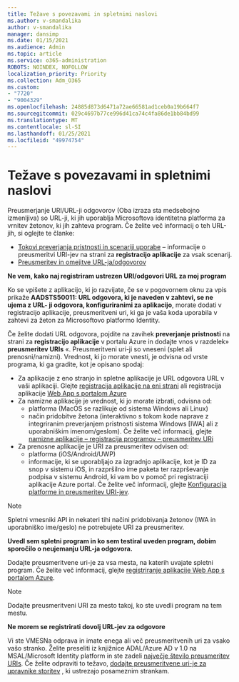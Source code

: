 ```yaml
---
title: Težave s povezavami in spletnimi naslovi
ms.author: v-smandalika
author: v-smandalika
manager: dansimp
ms.date: 01/15/2021
ms.audience: Admin
ms.topic: article
ms.service: o365-administration
ROBOTS: NOINDEX, NOFOLLOW
localization_priority: Priority
ms.collection: Adm_O365
ms.custom:
- "7720"
- "9004329"
ms.openlocfilehash: 24885d873d6471a72ae66581ad1ceb0a19b664f7
ms.sourcegitcommit: 029c4697b77ce996d41ca74c4fa86de1bb84bd99
ms.translationtype: MT
ms.contentlocale: sl-SI
ms.lasthandoff: 01/25/2021
ms.locfileid: "49974754"
---
```

# <a name="issues-with-links-and-urls"></a>Težave s povezavami in spletnimi naslovi

Preusmerjanje URI/URL-ji odgovorov (Oba izraza sta medsebojno izmenljiva) so URL-ji, ki jih uporablja Microsoftova identitetna platforma za vrnitev žetonov, ki jih zahteva program. Če želite več informacij o teh URL-jih, si oglejte te članke:

- [Tokovi preverjanja pristnosti in scenariji uporabe](https://docs.microsoft.com/azure/active-directory/develop/authentication-flows-app-scenarios) – informacije o preusmeritvi URI-jev na strani za **registracijo aplikacije** za vsak scenarij.
- [Preusmeritev in omejitve URL-ja/odgovorov](https://docs.microsoft.com/azure/active-directory/develop/reply-url)

**Ne vem, kako naj registriram ustrezen URI/odgovori URL za moj program**

Ko se vpišete z aplikacijo, ki jo razvijate, če se v pogovornem oknu za vpis prikaže **AADSTS50011: URL odgovora, ki je naveden v zahtevi, se ne ujema z URL- <your app ID> ji odgovora, konfiguriranimi za aplikacijo**, morate dodati v registracijo aplikacije, preusmeritveni uri, ki ga je vaša koda uporabila v zahtevi za žeton za Microsoftovo platformo Identity.

Če želite dodati URL odgovora, pojdite na zavihek **preverjanje pristnosti** na strani za **registracijo aplikacije** v portalu Azure in dodajte vnos v razdelek» **preusmeritev URIs** «. Preusmeritveni uri-ji so vneseni (splet ali prenosni/namizni). Vrednost, ki jo morate vnesti, je odvisna od vrste programa, ki ga gradite, kot je opisano spodaj:

- Za aplikacije z eno stranjo in spletne aplikacije je URL odgovora URL v vaši aplikaciji. Glejte [registracija aplikacije na eni strani](https://docs.microsoft.com/azure/active-directory/develop/scenario-spa-app-registration#register-a-redirect-uri) ali registracija aplikacije [Web App s portalom Azure](https://docs.microsoft.com/azure/active-directory/develop/scenario-web-app-sign-user-app-registration?tabs=aspnetcore#register-an-app-using-azure-portal)
- Za namizne aplikacije je vrednost, ki jo morate izbrati, odvisna od:
    - platforma (MacOS se razlikuje od sistema Windows ali Linux)
    - način pridobitve žetona (interaktivno s tokom kode naprave z integriranim preverjanjem pristnosti sistema Windows [IWA] ali z uporabniškim imenom/geslom).
    Če želite več informacij, glejte [namizne aplikacije – registracija programov – preusmeritev URi](https://docs.microsoft.com/azure/active-directory/develop/scenario-desktop-app-registration#redirect-uris)
- Za prenosne aplikacije je URI za preusmeritev odvisen od:
    - platforma (iOS/Android/UWP)
    - informacije, ki se uporabljajo za izgradnjo aplikacije, kot je ID za snop v sistemu iOS, in razpršilno ime paketa ter razprševanje podpisa v sistemu Android, ki vam bo v pomoč pri registraciji aplikacije Azure portal. Če želite več informacij, glejte [Konfiguracija platforme in preusmeritev URI-jev](https://docs.microsoft.com/azure/active-directory/develop/scenario-mobile-app-registration#platform-configuration-and-redirect-uris).

> [!NOTE]
> Spletni vmesniki API in nekateri tihi načini pridobivanja žetonov (IWA in uporabniško ime/geslo) ne potrebujete URI za preusmeritev.

**Uvedl sem spletni program in ko sem testiral uveden program, dobim sporočilo o neujemanju URL-ja odgovora.**

Dodajte preusmeritvene uri-je za vsa mesta, na katerih uvajate spletni program. Če želite več informacij, glejte [registriranje aplikacije Web App s portalom Azure](https://docs.microsoft.com/azure/active-directory/develop/scenario-web-app-sign-user-app-registration).

> [!NOTE]
> Dodajte preusmeritveni URI za mesto takoj, ko ste uvedli program na tem mestu.

**Ne morem se registrirati dovolj URL-jev za odgovore**

Vi ste VMESNa odprava in imate enega ali več preusmeritvenih uri za vsako vašo stranko. Želite preseliti iz knjižnice ADAL/Azure AD v 1.0 na MSAL/Microsoft Identity platform in ste zadeli [največje število preusmeritev URIs](https://docs.microsoft.com/azure/active-directory/develop/reply-url#maximum-number-of-redirect-uris). Če želite odpraviti to težavo, [dodajte preusmeritvene uri-je za upravnike storitev](https://docs.microsoft.com/azure/active-directory/develop/reply-url#add-redirect-uris-to-service-principals) , ki ustrezajo posameznim strankam.
